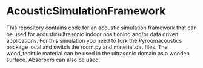 # AcousticSimulationFramework
This repository contains code for an acoustic simulation framework that can be used for acoustic/ultrasonic indoor positioning and/or data driven applications. For this simulation you need to fork the Pyroomacoustics package local and switch the room.py and material.dat files. The wood_techtile material can be used in the ultrasonic domain as a wooden surface. Absorbers can also be used.
